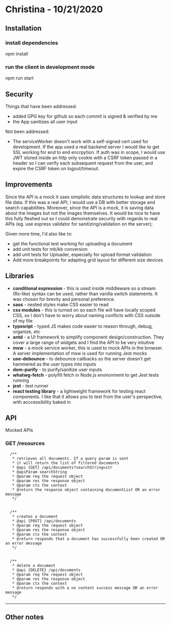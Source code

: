 # Christina - 10/21/2020

## Installation

### install dependencies

npm install

### run the client in development mode

npm run start

## Security

Things that have been addressed:

- added GPG key for github so each commit is signed & verified by me
- the App sanitizes all user input

Not been addressed:

- The serviceWorker doesn't work with a self-signed cert used for development.
  If the app used a real backend server I would like to get SSL working for end to end encrpytion. If auth was in scope, I would use JWT stored inside an http only cookie with a CSRF token passed in a header so I can verify each subsequent request from the user, and expire the CSRF token on logout/timeout.

## Improvements

Since the API is a mock it uses simplistic data structures to lookup and store file data. If this was a real API, I would use a DB with better storage and search capabilities. Moreover, since the API is a mock, it is saving data about the images but not the images themselves. It would be nice to have this fully fleshed out so I could demonstrate security with regards to real APIs (eg. use express validator for sanitizing/validation on the server);

Given more time, I'd also like to:

- get the functional test working for uploading a document
- add unit tests for mb/kb conversion
- add unit tests for Uploader, especially for upload format validation
- Add more breakpoints for adapting grid layout for different size devices

## Libraries

- **conditional expression** - this is used inside middleware so a stream (Rx-like) syntax can be used, rather than vanilla switch statements. It was chosen for brevity and personal preference.
- **sass** - nested styles make CSS easier to read
- **css modules** - this is turned on so each file will have locally scoped CSS, so I don't have to worry about naming conflicts with CSS outside of my file
- **typesript** - typed JS makes code easier to reason through, debug, organize, etc
- **antd** - a UI framework to simplify component design/construction. They cover a large range of widgets and I find the API to be very intuitive
- **msw** - a mock service worker, this is used to mock APIs in the browser. A server implementation of msw is used for running Jest mocks
- **use-debounce** - to debounce callbacks so the server doesn't get hammered as the user types into inputs
- **dom-purify** - to purify/sanitize user inputs
- **whatwg-fetch** - polyfill fetch in Node.js environment to get Jest tests running
- **jest** - test runner
- **react testing library** - a lightweight framework for testing react components. I like that it allows you to test from the user's perspective, with acccessibility baked in

## API

Mocked APIs

### GET /resources

```
  /**
   * retrieves all documents. If a query param is sent
   * it will return the list of filtered documents
   * @api {GET} /api/documents?searchString=str
   * @apiParam searchString
   * @param req the request object
   * @param res the response object
   * @param ctx the context
   * @return the response object containing documentList OR an error message
   */


  /**
   * creates a document
   * @api {POST} /api/documents
   * @param req the request object
   * @param res the response object
   * @param ctx the context
   * @return responds that a document has successfully been created OR an error message
   */


  /**
   * delete a document
   * @api {DELETE} /api/documents
   * @param req the request object
   * @param res the response object
   * @param ctx the context
   * @return responds with a no content success message OR an error message
   */
```

---

## Other notes
